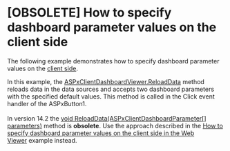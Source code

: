 # [OBSOLETE] How to specify dashboard parameter values on the client side


<p>The following example demonstrates how to specify dashboard parameter values on the <a href="http://documentation.devexpress.com/#Dashboard/CustomDocument17375">client side</a>.</p>
<p>In this example, the <a href="http://documentation.devexpress.com/#Dashboard/DevExpressDashboardWebScriptsASPxClientDashboardViewer_ReloadDatatopic">ASPxClientDashboardViewer.ReloadData</a> method reloads data in the data sources and accepts two dashboard parameters with the specified default values. This method is called in the Click event handler of the ASPxButton1.<br /><br />In version 14.2 the <a href="https://documentation.devexpress.com/Dashboard/DevExpressDashboardWebScriptsASPxClientDashboardViewer_ReloadDatatopic(56WkhQ).aspx">void ReloadData(ASPxClientDashboardParameter[] parameters)</a> method is <strong>obsolete</strong>. Use the approach described in the <a href="https://www.devexpress.com/Support/Center/p/T205300">How to specify dashboard parameter values on the client side in the Web Viewer</a> example instead.</p>

<br/>


